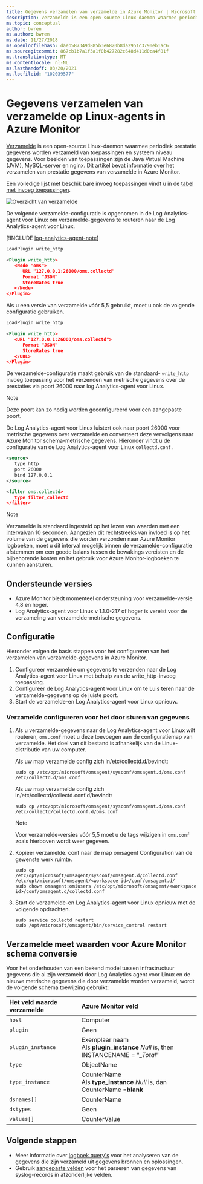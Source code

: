 ```yaml
---
title: Gegevens verzamelen van verzamelde in Azure Monitor | Microsoft Docs
description: Verzamelde is een open-source Linux-daemon waarmee periodiek gegevens worden verzameld van toepassingen en systeem niveau gegevens.  Dit artikel bevat informatie over het verzamelen van gegevens uit verzamelde in Azure Monitor.
ms.topic: conceptual
author: bwren
ms.author: bwren
ms.date: 11/27/2018
ms.openlocfilehash: daeb587349d885b3e6820b8da2951c3790eb1ac6
ms.sourcegitcommit: 867cb1b7a1f3a1f0b427282c648d411d0ca4f81f
ms.translationtype: MT
ms.contentlocale: nl-NL
ms.lasthandoff: 03/20/2021
ms.locfileid: "102039577"
---
```

# <a name="collect-data-from-collectd-on-linux-agents-in-azure-monitor"></a>Gegevens verzamelen van verzamelde op Linux-agents in Azure Monitor
[Verzamelde](https://collectd.org/) is een open-source Linux-daemon waarmee periodiek prestatie gegevens worden verzameld van toepassingen en systeem niveau gegevens. Voor beelden van toepassingen zijn de Java Virtual Machine (JVM), MySQL-server en nginx. Dit artikel bevat informatie over het verzamelen van prestatie gegevens van verzamelde in Azure Monitor.

Een volledige lijst met beschik bare invoeg toepassingen vindt u in de [tabel met invoeg toepassingen](https://collectd.org/wiki/index.php/Table_of_Plugins).

![Overzicht van verzamelde](media/data-sources-collectd/overview.png)

De volgende verzamelde-configuratie is opgenomen in de Log Analytics-agent voor Linux om verzamelde-gegevens te routeren naar de Log Analytics-agent voor Linux.

[!INCLUDE [log-analytics-agent-note](../../../includes/log-analytics-agent-note.md)]

```xml
LoadPlugin write_http

<Plugin write_http>
   <Node "oms">
      URL "127.0.0.1:26000/oms.collectd"
      Format "JSON"
      StoreRates true
   </Node>
</Plugin>
```

Als u een versie van verzamelde vóór 5,5 gebruikt, moet u ook de volgende configuratie gebruiken.

```xml
LoadPlugin write_http

<Plugin write_http>
   <URL "127.0.0.1:26000/oms.collectd">
      Format "JSON"
      StoreRates true
   </URL>
</Plugin>
```

De verzamelde-configuratie maakt gebruik van de standaard- `write_http` invoeg toepassing voor het verzenden van metrische gegevens over de prestaties via poort 26000 naar log Analytics-agent voor Linux. 

> [!NOTE]
> Deze poort kan zo nodig worden geconfigureerd voor een aangepaste poort.

De Log Analytics-agent voor Linux luistert ook naar poort 26000 voor metrische gegevens over verzamelde en converteert deze vervolgens naar Azure Monitor schema-metrische gegevens. Hieronder vindt u de configuratie van de Log Analytics-agent voor Linux  `collectd.conf` .

```xml
<source>
   type http
   port 26000
   bind 127.0.0.1
</source>

<filter oms.collectd>
   type filter_collectd
</filter>
```

> [!NOTE]
> Verzamelde is standaard ingesteld op het lezen van waarden met een [interval](https://collectd.org/wiki/index.php/Interval)van 10 seconden. Aangezien dit rechtstreeks van invloed is op het volume van de gegevens die worden verzonden naar Azure Monitor logboeken, moet u dit interval mogelijk binnen de verzamelde-configuratie afstemmen om een goede balans tussen de bewakings vereisten en de bijbehorende kosten en het gebruik voor Azure Monitor-logboeken te kunnen aansturen.

## <a name="versions-supported"></a>Ondersteunde versies
- Azure Monitor biedt momenteel ondersteuning voor verzamelde-versie 4,8 en hoger.
- Log Analytics-agent voor Linux v 1.1.0-217 of hoger is vereist voor de verzameling van verzamelde-metrische gegevens.


## <a name="configuration"></a>Configuratie
Hieronder volgen de basis stappen voor het configureren van het verzamelen van verzamelde-gegevens in Azure Monitor.

1. Configureer verzamelde om gegevens te verzenden naar de Log Analytics-agent voor Linux met behulp van de write_http-invoeg toepassing.  
2. Configureer de Log Analytics-agent voor Linux om te Luis teren naar de verzamelde-gegevens op de juiste poort.
3. Start de verzamelde-en Log Analytics-agent voor Linux opnieuw.

### <a name="configure-collectd-to-forward-data"></a>Verzamelde configureren voor het door sturen van gegevens 

1. Als u verzamelde-gegevens naar de Log Analytics-agent voor Linux wilt routeren, `oms.conf` moet u deze toevoegen aan de configuratiemap van verzamelde. Het doel van dit bestand is afhankelijk van de Linux-distributie van uw computer.

    Als uw map verzamelde config zich in/etc/collectd.d/bevindt:

    ```console
    sudo cp /etc/opt/microsoft/omsagent/sysconf/omsagent.d/oms.conf /etc/collectd.d/oms.conf
    ```

    Als uw map verzamelde config zich in/etc/collectd/collectd.conf.d/bevindt:

    ```console
    sudo cp /etc/opt/microsoft/omsagent/sysconf/omsagent.d/oms.conf /etc/collectd/collectd.conf.d/oms.conf
    ```

    >[!NOTE]
    >Voor verzamelde-versies vóór 5,5 moet u de tags wijzigen in `oms.conf` zoals hierboven wordt weer gegeven.
    >

2. Kopieer verzamelde. conf naar de map omsagent Configuration van de gewenste werk ruimte.

    ```console
    sudo cp /etc/opt/microsoft/omsagent/sysconf/omsagent.d/collectd.conf /etc/opt/microsoft/omsagent/<workspace id>/conf/omsagent.d/
    sudo chown omsagent:omiusers /etc/opt/microsoft/omsagent/<workspace id>/conf/omsagent.d/collectd.conf
    ```

3. Start de verzamelde-en Log Analytics-agent voor Linux opnieuw met de volgende opdrachten.

    ```console
    sudo service collectd restart
    sudo /opt/microsoft/omsagent/bin/service_control restart
    ```

## <a name="collectd-metrics-to-azure-monitor-schema-conversion"></a>Verzamelde meet waarden voor Azure Monitor schema conversie
Voor het onderhouden van een bekend model tussen infrastructuur gegevens die al zijn verzameld door Log Analytics agent voor Linux en de nieuwe metrische gegevens die door verzamelde worden verzameld, wordt de volgende schema toewijzing gebruikt:

| Het veld waarde verzamelde | Azure Monitor veld |
|:--|:--|
| `host` | Computer |
| `plugin` | Geen |
| `plugin_instance` | Exemplaar naam<br>Als **plugin_instance** *Null* is, then INSTANCENAME = "*_Total*" |
| `type` | ObjectName |
| `type_instance` | CounterName<br>Als **type_instance** *Null* is, dan CounterName =**blank** |
| `dsnames[]` | CounterName |
| `dstypes` | Geen |
| `values[]` | CounterValue |

## <a name="next-steps"></a>Volgende stappen
* Meer informatie over [logboek query's](../logs/log-query-overview.md) voor het analyseren van de gegevens die zijn verzameld uit gegevens bronnen en oplossingen. 
* Gebruik [aangepaste velden](../logs/custom-fields.md) voor het parseren van gegevens van syslog-records in afzonderlijke velden.
